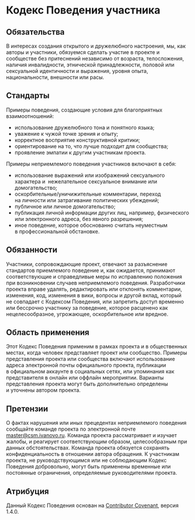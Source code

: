 # Кодекс Поведения участника

## Обязательства

В интересах создания открытого и дружелюбного настроения, мы,
как авторы и участники, обязуемся сделать участие в проекте и
сообществе без притеснений независимо от возраста, телосложения,
наличия инвалидности, этнической принадлежности,
половой или сексуальной идентичности и выражения,
уровня опыта, национальности, внешности или расы.

## Стандарты

Примеры поведения, создающие условия для благоприятных взаимоотношений:

- использование дружелюбного тона и понятного языка;
- уважение к чужой точке зрения и опыту;
- корректное восприятие конструктивной критики;
- ориентирование на то, что лучше подходит для сообщества;
- проявление эмпатии к другим участникам проекта.

Примеры неприемлемого поведения участников включают в себя:

- использование выражений или изображений сексуального характера и
  нежелательное сексуальное внимание или домогательство;
- оскорбительные/уничижительные комментарии, переход на личности
  или затрагивание политических убеждений;
- публичное или личное домогательство;
- публикация личной информации других лиц, например,
  физического или электронного адреса, без явного разрешения;
- иное поведение, которое обоснованно считать неуместным в профессиональной обстановке.

## Обязанности

Участники, сопровождающие проект, отвечают за разъяснение стандартов
приемлемого поведение и, как ожидается, принимают соответствующие и
справедливые меры по исправлению положения
при возникновении случаев неприемлемого поведения.
Разработчики проекта вправе удалять, редактировать или отклонять комментарии,
изменения, код, изменения в вики, вопросы и другой вклад,
который не совпадает с Кодексом Поведения, или запретить доступ временно
или бессрочно участнику за поведение, которое расценено как нецелесообразное,
угрожающее, оскорбительное или вредное.

## Область применения

Этот Кодекс Поведения применим в рамках проекта и в общественных местах,
когда человек представляет проект или сообщество. Примеры представления
проекта или сообщества включают использование адреса электронной почты
официального проекта, публикации в официальном аккаунте в социальных сетях,
или упоминания как представителя в онлайн или оффлайн мероприятии.
Варианты представления проекта могут быть дополнительно определены
и уточнены автором проекта.

## Претензии

О фактах нарушения или иных прецедентах неприемлемого поведения сообщайте
команде проекта по электронной почте master@csm.ivanovo.ru.
Команда проекта рассматривает и изучает жалобы,
и реагирует соответствующим образом, целесообразным при данных обстоятельствах.
Команда проекта обязуется сохранять конфиденциальность в отношении автора обращения.
К участникам проекта, не руководствующимся или не соблюдающим
Кодекс Поведения добровольно, могут быть применены временные
или постоянные ограничения, определяемые руководителями проекта.

## Атрибуция

Данный Кодекс Поведения основан на
[Contributor Covenant](https://www.contributor-covenant.org/ru/version/1/4/code-of-conduct.html),
версия 1.4.0.
